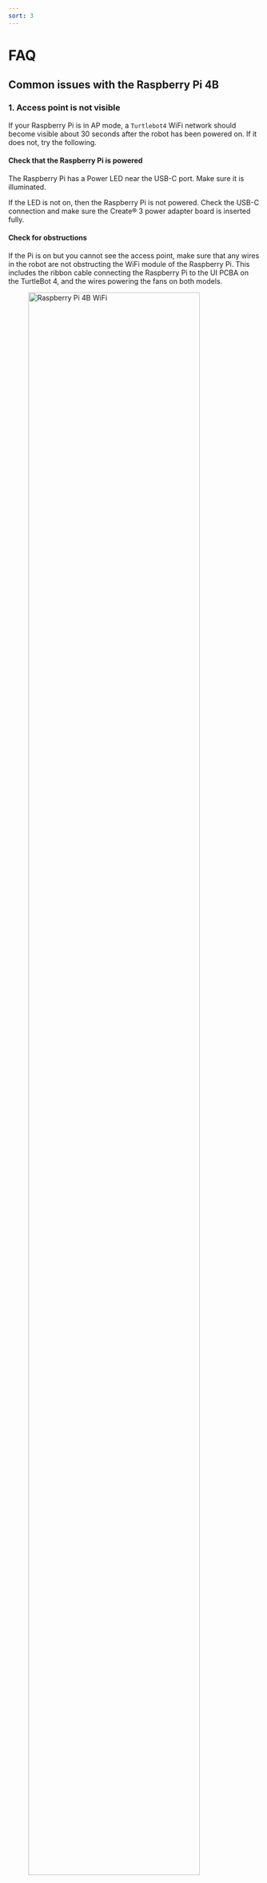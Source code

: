 ```yaml
---
sort: 3
---
```


# FAQ

## Common issues with the Raspberry Pi 4B

### 1. Access point is not visible

If your Raspberry Pi is in AP mode, a `Turtlebot4` WiFi network should become visible about 30 seconds after the robot has been powered on. If it does not, try the following.

#### Check that the Raspberry Pi is powered

The Raspberry Pi has a Power LED near the USB-C port. Make sure it is illuminated.

If the LED is not on, then the Raspberry Pi is not powered. Check the USB-C connection and make sure the Create® 3 power adapter board is inserted fully.

#### Check for obstructions

If the Pi is on but you cannot see the access point, make sure that any wires in the robot are not obstructing the WiFi module of the Raspberry Pi. This includes the ribbon cable connecting the Raspberry Pi to the UI PCBA on the TurtleBot 4, and the wires powering the fans on both models.

<figure class="aligncenter">
    <img src="media/rpi4_wifi.jpg" alt="Raspberry Pi 4B WiFi" style="width: 90%;"/>
    <figcaption>Raspberry Pi 4B WiFi module and antenna</figcaption>
</figure>

#### Restart the robot

If the WiFi module is unobstructed, try restarting the robot. Take the robot off of its dock and press and hold the Power button on the Create® 3 until it is off. Wait a few seconds and place the robot back on its dock.

#### Access the Raspberry Pi over Ethernet

If you are still unable to see the `Turtlebot4` access point, you can connect directly to the Raspberry Pi using an ethernet cable. You may need a USB to Ethernet adapter for your PC.

<figure class="aligncenter">
    <img src="media/ethernet.jpg" alt="Ethernet connection" style="width: 80%;"/>
    <figcaption>Connecting to the TurtleBot 4 over Ethernet</figcaption>
</figure>

The Raspberry Pi uses a static IP address for the ethernet interface, `192.168.185.3`. You will need to configure your wired connection to use the same subnet:

- Go to your wired connection settings.
- Set your IPv4 Method to `Manual` and set your static IP. The IP address cannot be the same as the Raspberry Pi.

<figure class="aligncenter">
    <img src="media/static_ip.png" alt="Setting IP" style="width: 70%;"/>
    <figcaption>Configure your PC's wired IP</figcaption>
</figure>

- Click 'Apply'

You can now go to your terminal and SSH into the robot by typing:

```bash
ssh ubuntu@192.168.185.3
```
If you are still unable to SSH into the robot and receive the error `No route to host` then this may be the result of the sd card being flashed improperly. This can happen if the image wasn't extracted before flashing or if the image was flashed to a partition on the sd card. Instructions on how to flash the SD card can be found [here](../setup/basic.md#install-latest-raspberry-pi-image).

If you are able to SSH into the robot then you can continue the setup instructions to [connect the Raspberry Pi to your network](../setup/basic.md#connect-the-raspberry-pi-to-your-network).

### 2. Waiting to connect to bluetoothd...

This issue is usually a result of the bluetooth service being stopped.

To start the service again, run `sudo systemctl start bluetooth`.


### 3. No default controller available

This error occurs if you are attempting to connect a bluetooth device to the Raspberry Pi with `sudo bluetoothctl` and the `hciuart` service throws errors.

To fix this, call `sudo systemctl disable hciuart` and then reboot the Pi with `sudo reboot`.

Once the Pi has restarted, call `sudo systemctl restart hciuart`. Now you can run `sudo bluetoothctl` again and the bluetooth controller should be found.

### 4. OAK-D topics not present

There is an automatic power-saving mode that shuts down the OAK-D topics when the robot is docked. Undock your robot.

## Common issues with the user PC

### 1. ros2: command not found

{% tabs source %}
{% tab source galactic %}
```warning
**ROS 2 Galactic is no longer supported.** Please consider upgrading to a newer release
```

Make sure you have sourced ROS 2 Galactic:

```bash
source /opt/ros/galactic/setup.bash
```

{% endtab %}
{% tab source humble %}

Make sure you have sourced ROS 2 Humble:

```bash
source /opt/ros/humble/setup.bash
```

{% endtab %}
{% endtabs %}

If you are building packages from source, you will also want to source the workspace:

```bash
source /path/to/ws/install/setup.bash
```

### 2. Create® 3 topics are not visible

First, check that the Create® 3 is connected to your WiFi network. You should be able to access the Create® 3 portal by entering the Create® 3 IP address in a browser. For information on how to connect the Create® 3 to WiFi, check the [Wi-Fi Setup Guide](../setup/simple_discovery.md#wi-fi-setup).

If it is connected to WiFi, check if you can see Create® 3 topics on the Raspberry Pi.

If topics are visible on the Raspberry Pi, ensure that your PC has the following configuration set for CycloneDDS:

```xml
<CycloneDDS>
    <Domain>
        <General>
            <DontRoute>true</DontRoute>
        </General>
    </Domain>
</CycloneDDS>
```

To set this configuration automatically, add the following line to your `~/.bashrc` file.

```bash
export CYCLONEDDS_URI='<CycloneDDS><Domain><General><DontRoute>true</></></></>'
```

If you have set a `ROS_DOMAIN_ID` for the Create® 3, your terminal will have to have the same ID. You can set the ID by using this command:

```bash
export ROS_DOMAIN_ID=#
```

Replace `#` with the ID.

If topics are not visible on the Raspberry Pi, you may need to restart the Create® 3 application through the portal, or reboot the robot.

## Replacement Components for the Create® 3

The Turtlebot4 is built ontop of the Create® 3 platform which has components that can be replaced as they wear. These components can be purchased directly from iRobot at the following links.

[Home Charging Base](https://www.irobot.com/en_US/roomba-home-base/4648035.html)

<figure class="aligncenter">
    <img src="https://www.irobot.com/dw/image/v2/BFXP_PRD/on/demandware.static/-/Sites-master-catalog-irobot/en_US/dw5371164a/images/large/accessories/roomba/4648035.jpg" alt="Roomba® Home Charging Base" style="width: 50%"/>
</figure>

[Lithium Ion Battery](https://www.irobot.com/en_US/roomba-accessories/4624864.html)

<figure class="aligncenter">
    <img src="https://www.irobot.com/dw/image/v2/BFXP_PRD/on/demandware.static/-/Sites-master-catalog-irobot/en_US/dw0dee737f/images/large/accessories/roomba/4624864.jpg" alt="Lithium Ion Battery for Roomba® e & i series" style="width: 50%"/>
</figure>

[Wheel Modules](https://www.irobot.com/en_US/roomba-wheel-module-bundle-compatible-with-the-i%2C-e%2C-and-j-series./4624872_4624873.html)

<figure class="aligncenter">
    <img src="https://www.irobot.com/dw/image/v2/BFXP_PRD/on/demandware.static/-/Sites-master-catalog-irobot/default/dw756dca80/images/large/accessories/roomba/4624872_4624873_1.jpg" alt="Roomba® Wheel Module Bundle Compatible with the i, e, and j series" style="width: 50%"/>
</figure>

[Left Wheel Module](https://www.irobot.com/en_US/roomba-left-wheel-module/4624872.html)

<figure class="aligncenter">
    <img src="https://www.irobot.com/dw/image/v2/BFXP_PRD/on/demandware.static/-/Sites-master-catalog-irobot/default/dwfe23ae21/images/large/accessories/roomba/4624872.jpg" alt="Roomba® Left Wheel Module" style="width: 50%"/>
</figure>

[Right Wheel Module](https://www.irobot.com/en_US/roomba-right-wheel-module/4624873.html)

<figure class="aligncenter">
    <img src="https://www.irobot.com/dw/image/v2/BFXP_PRD/on/demandware.static/-/Sites-master-catalog-irobot/default/dw999685d5/images/large/accessories/roomba/4624873_1.jpg" alt="Roomba® Right Wheel Module" style="width: 50%"/>
</figure>